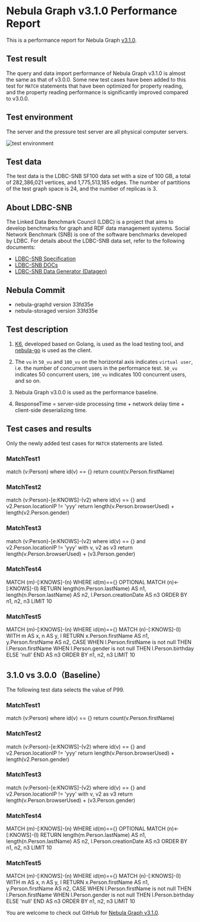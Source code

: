 # Nebula Graph v3.1.0 Performance Report

This is a performance report for Nebula Graph [v3.1.0](https://github.com/vesoft-inc/nebula/tree/release-3.1).

## Test result

The query and data import performance of Nebula Graph v3.1.0 is almost the same as that of v3.0.0. Some new test cases have been added to this test for `MATCH` statements that have been optimized for property reading, and the property reading performance is significantly improved compared to v3.0.0.

## Test environment

The server and the pressure test server are all physical computer servers.

![test environment](https://docs-cdn.nebula-graph.com.cn/figures/image2021-8-23_10-38-55.png)

## Test data

The test data is the LDBC-SNB SF100 data set with a size of 100 GB, a total of 282,386,021 vertices, and 1,775,513,185 edges. The number of partitions of the test graph space is 24, and the number of replicas is 3.

## About LDBC-SNB

The Linked Data Benchmark Council (LDBC) is a project that aims to develop benchmarks for graph and RDF data management systems. Social Network Benchmark (SNB) is one of the software benchmarks developed by LDBC. For details about the LDBC-SNB data set, refer to the following documents:

- [LDBC-SNB Specification](https://ldbcouncil.org/ldbc_snb_docs/ldbc-snb-specification.pdf)
- [LDBC-SNB DOCs](https://github.com/ldbc/ldbc_snb_docs)
- [LDBC-SNB Data Generator (Datagen)](https://github.com/ldbc/ldbc_snb_datagen_spark)

## Nebula Commit

- nebula-graphd version 33fd35e
- nebula-storaged version 33fd35e

## Test description

1. [K6](https://k6.io/), developed based on Golang, is used as the load testing tool, and [nebula-go](https://github.com/vesoft-inc/nebula-go) is used as the client.

2. The `vu` in `50_vu` and `100_vu` on the horizontal axis indicates `virtual user`, i.e. the number of concurrent users in the performance test. `50_vu` indicates 50 concurrent users, `100_vu` indicates 100 concurrent users, and so on.

3. Nebula Graph v3.0.0 is used as the performance baseline.

4. ResponseTime = server-side processing time + network delay time + client-side deserializing time.

## Test cases and results

Only the newly added test cases for `MATCH` statements are listed.

### MatchTest1

match (v:Person) where id(v) == {} return count(v.Person.firstName)

### MatchTest2

match (v:Person)-[e:KNOWS]-(v2) where id(v) == {} and v2.Person.locationIP != 'yyy' return length(v.Person.browserUsed) + length(v2.Person.gender)

### MatchTest3

match (v:Person)-[e:KNOWS]-(v2) where id(v) == {} and v2.Person.locationIP != 'yyy' with v, v2 as v3 return length(v.Person.browserUsed) + (v3.Person.gender)

### MatchTest4

MATCH (m)-[:KNOWS]-(n) WHERE id(m)=={} OPTIONAL MATCH (n)<-[:KNOWS]-(l) RETURN length(m.Person.lastName) AS n1, length(n.Person.lastName) AS n2, l.Person.creationDate AS n3 ORDER BY n1, n2, n3 LIMIT 10

### MatchTest5

MATCH (m)-[:KNOWS]-(n) WHERE id(m)=={} MATCH (n)-[:KNOWS]-(l) WITH m AS x, n AS y, l RETURN x.Person.firstName AS n1, y.Person.firstName AS n2, CASE WHEN l.Person.firstName is not null THEN l.Person.firstName WHEN l.Person.gender is not null THEN l.Person.birthday ELSE 'null' END AS n3 ORDER BY n1, n2, n3 LIMIT 10

## 3.1.0 vs 3.0.0（Baseline）

The following test data selects the value of P99.

### MatchTest1

match (v:Person) where id(v) == {} return count(v.Person.firstName)

### MatchTest2

match (v:Person)-[e:KNOWS]-(v2) where id(v) == {} and v2.Person.locationIP != 'yyy' return length(v.Person.browserUsed) + length(v2.Person.gender)

### MatchTest3

match (v:Person)-[e:KNOWS]-(v2) where id(v) == {} and v2.Person.locationIP != 'yyy' with v, v2 as v3 return length(v.Person.browserUsed) + (v3.Person.gender)

### MatchTest4

MATCH (m)-[:KNOWS]-(n) WHERE id(m)=={} OPTIONAL MATCH (n)<-[:KNOWS]-(l) RETURN length(m.Person.lastName) AS n1, length(n.Person.lastName) AS n2, l.Person.creationDate AS n3 ORDER BY n1, n2, n3 LIMIT 10

### MatchTest5

MATCH (m)-[:KNOWS]-(n) WHERE id(m)=={} MATCH (n)-[:KNOWS]-(l) WITH m AS x, n AS y, l RETURN x.Person.firstName AS n1, y.Person.firstName AS n2, CASE WHEN l.Person.firstName is not null THEN l.Person.firstName WHEN l.Person.gender is not null THEN l.Person.birthday ELSE 'null' END AS n3 ORDER BY n1, n2, n3 LIMIT 10

You are welcome to check out GitHub for [Nebula Graph v3.1.0](https://github.com/vesoft-inc/nebula/releases/tag/v3.1.0). 
